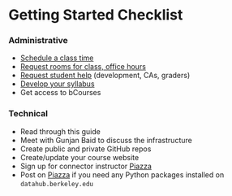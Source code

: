 # Getting Started Checklist

### Administrative

* [Schedule a class time](/connector/instructor/logistics.md)
* [Request rooms for class, office hours](/connector/instructor/logistics.md)
* [Request student help](/connector/instructor/student-help.md) \(development, CAs, graders\)
* [Develop your syllabus](/connector/instructor/syllabus-design.md)
* Get access to bCourses

### Technical

* Read through this guide
* Meet with Gunjan Baid to discuss the infrastructure
* Create public and private GitHub repos
* Create/update your course website
* Sign up for connector instructor [Piazza](https://piazza.com/berkeley/other/cs97) 
* Post on [Piazza](https://piazza.com/berkeley/other/cs97) if you need any Python packages installed on `datahub.berkeley.edu`



